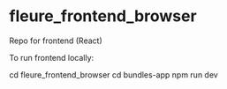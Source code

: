 # fleure_frontend_browser
Repo for frontend (React)

To run frontend locally:

cd fleure_frontend_browser
cd bundles-app
npm run dev